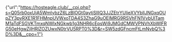 {"url":"https://hosteagle.club/__cpi.php?s=Q05rb0oxUjA5WmtybzZ6LzBIOGt0aytjSlllQ3JJZEtrYUlieXVYbllJNGxqOUpZY3pvRXE1R1FHMnpUVWxoTDA4S3ZhaG9uOElMRG9RSVhFN1VvbUlTamM1aTdFSGVKTmxqNWlxNGkwb1g3NHR6cEpsWi9JMGdCMWVPNVhXbWlFRG50eHgwZjlHRlZOZUwxN0trVU5RPT0%3D&r=SW5zdGFncmFtLmNvbQ%3D%3D&__cpo=1"}
